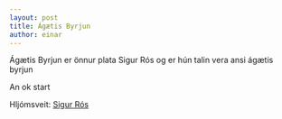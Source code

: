 ```yaml
---
layout: post
title: Ágætis Byrjun
author: einar
---
```

Ágætis Byrjun er önnur plata Sigur Rós og er hún talin vera ansi ágætis byrjun

An ok start

Hljómsveit: [Sigur Rós](/authors/sigurros.html)